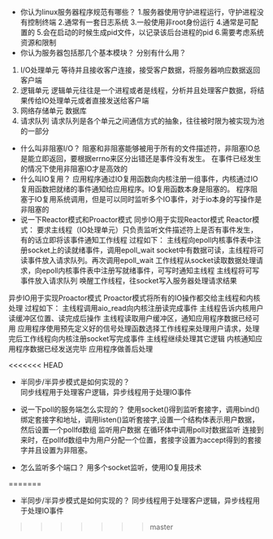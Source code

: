 - 你认为linux服务器程序规范有哪些？
1.服务器使用守护进程运行，守护进程没有控制终端
2.通常有一套日志系统
3.一般使用非root身份运行
4.通常是可配置的
5.会在启动的时候生成pid文件，以记录该后台进程的pid
6.需要考虑系统资源和限制
- 你认为服务器包括那几个基本模块？ 分别有什么用？
1. I/O处理单元 等待并且接收客户连接，接受客户数据，将服务器响应数据返回客户端
2. 逻辑单元 逻辑单元往往是一个进程或者是线程，分析并且处理客户数据，将结果传给IO处理单元或者直接发送给客户端
3. 网络存储单元 数据库
4. 请求队列 请求队列是各个单元之间通信方式的抽象，往往被时限为被实现为池的一部分
- 什么叫非阻塞I/O？
阻塞和非阻塞能够被用于所有的文件描述符，非阻塞IO总是能立即返回，要根据errno来区分出错还是事件没有发生。
在事件已经发生的情况下使用非阻塞IO才是高效的
- 什么叫IO复用？
应用程序通过IO复用函数向内核注册一组事件，内核通过IO复用函数把就绪的事件通知给应用程序。IO复用函数本身是阻塞的。 
程序阻塞于IO复用系统调用，但是可以同时监听多个IO事件，对于io本身的写操作是非阻塞的
- 说一下Reactor模式和Proactor模式
同步IO用于实现Reactor模式
Reactor模式：
要求主线程（IO处理单元）只负责监听文件描述符上是否有事件发生，有的话立即将该事件通知工作线程
过程如下：
主线程向epoll内核事件表中注册socket上的读就绪事件，调用epoll_wait
socket中有数据可读，主线程将可读事件放入请求队列。再次调用epoll_wait
工作线程从socket读取数据处理请求，向epoll内核事件表中注册写就绪事件，可写时通知主线程
主线程将可写事件放入请求队列
唤醒工作线程，往socket写入服务器处理请求结果

异步IO用于实现Proactor模式
Proactor模式将所有的IO操作都交给主线程和内核处理
过程如下：
主线程调用aio_read向内核注册读完成事件
主线程告诉内核用户读缓冲区位置、读完成后操作
主线程读取用户缓冲区，通知应用程序数据已经可用
应用程序使用预先定义好的信号处理函数选择工作线程来处理用户请求，处理完后工作线程向内核注册socket写完成事件
主线程继续处理其它逻辑
内核通知应用程序数据已经发送完毕
应用程序做善后处理

<<<<<<< HEAD
- 半同步/半异步模式是如何实现的？       
同步线程用于处理客户逻辑，异步线程用于处理IO事件

- 说一下poll的服务端怎么实现的？
使用socket()得到监听套接字，调用bind()绑定套接字和地址，调用listen()监听套接字,设置一个结构体表示用户数据，然后设置一个pollfd数组 监听用户数据
在循环体中调用poll对数据监听
连接到来时，在pollfd数组中为用户分配一个位置，套接字设置为accept得到的套接字并且设置为非阻塞。

-  怎么监听多个端口？
用多个socket监听，使用IO复用技术


=======
- 半同步/半异步模式是如何实现的？
同步线程用于处理客户逻辑，异步线程用于处理IO事件

>>>>>>> master




